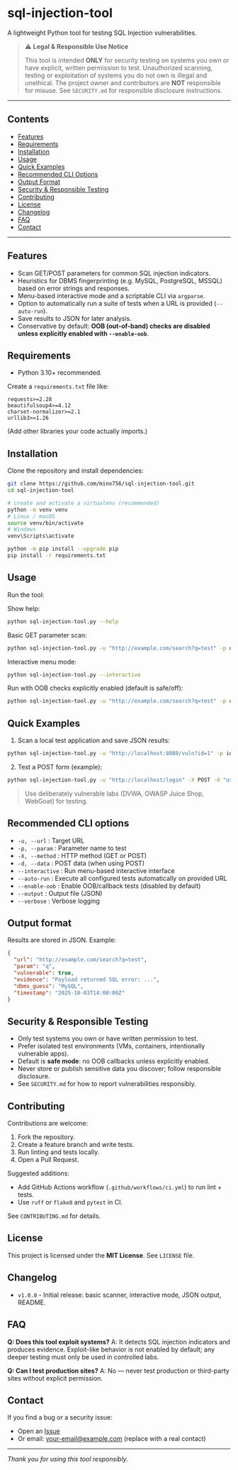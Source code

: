 # sql-injection-tool

A lightweight Python tool for testing SQL Injection vulnerabilities.

> ⚠️ **Legal & Responsible Use Notice**
>
> This tool is intended **ONLY** for security testing on systems you own or have explicit, written permission to test. Unauthorized scanning, testing or exploitation of systems you do not own is illegal and unethical. The project owner and contributors are **NOT** responsible for misuse. See `SECURITY.md` for responsible disclosure instructions.

---

## Contents

* [Features](#features)
* [Requirements](#requirements)
* [Installation](#installation)
* [Usage](#usage)
* [Quick Examples](#quick-examples)
* [Recommended CLI Options](#recommended-cli-options)
* [Output Format](#output-format)
* [Security & Responsible Testing](#security--responsible-testing)
* [Contributing](#contributing)
* [License](#license)
* [Changelog](#changelog)
* [FAQ](#faq)
* [Contact](#contact)

---

## Features

* Scan GET/POST parameters for common SQL injection indicators.
* Heuristics for DBMS fingerprinting (e.g. MySQL, PostgreSQL, MSSQL) based on error strings and responses.
* Menu-based interactive mode and a scriptable CLI via `argparse`.
* Option to automatically run a suite of tests when a URL is provided (`--auto-run`).
* Save results to JSON for later analysis.
* Conservative by default: **OOB (out-of-band) checks are disabled unless explicitly enabled with `--enable-oob`**.

## Requirements

* Python 3.10+ recommended.

Create a `requirements.txt` file like:

```
requests>=2.28
beautifulsoup4>=4.12
charset-normalizer>=2.1
urllib3>=1.26
```

(Add other libraries your code actually imports.)

## Installation

Clone the repository and install dependencies:

```bash
git clone https://github.com/mino756/sql-injection-tool.git
cd sql-injection-tool

# create and activate a virtualenv (recommended)
python -m venv venv
# Linux / macOS
source venv/bin/activate
# Windows
venv\Scripts\activate

python -m pip install --upgrade pip
pip install -r requirements.txt
```

## Usage

Run the tool:

Show help:

```bash
python sql-injection-tool.py --help
```

Basic GET parameter scan:

```bash
python sql-injection-tool.py -u "http://example.com/search?q=test" -p q --output results.json
```

Interactive menu mode:

```bash
python sql-injection-tool.py --interactive
```

Run with OOB checks explicitly enabled (default is safe/off):

```bash
python sql-injection-tool.py -u "http://example.com/search?q=test" -p q --enable-oob
```

## Quick Examples

1. Scan a local test application and save JSON results:

```bash
python sql-injection-tool.py -u "http://localhost:8080/vuln?id=1" -p id --output out.json
```

2. Test a POST form (example):

```bash
python sql-injection-tool.py -u "http://localhost/login" -X POST -d "username=admin&password=pass" -p username
```

> Use deliberately vulnerable labs (DVWA, OWASP Juice Shop, WebGoat) for testing.

## Recommended CLI options

* `-u, --url` : Target URL
* `-p, --param` : Parameter name to test
* `-X, --method` : HTTP method (GET or POST)
* `-d, --data` : POST data (when using POST)
* `--interactive` : Run menu-based interactive interface
* `--auto-run` : Execute all configured tests automatically on provided URL
* `--enable-oob` : Enable OOB/callback tests (disabled by default)
* `--output` : Output file (JSON)
* `--verbose` : Verbose logging

## Output format

Results are stored in JSON. Example:

```json
{
  "url": "http://example.com/search?q=test",
  "param": "q",
  "vulnerable": true,
  "evidence": "Payload returned SQL error: ...",
  "dbms_guess": "MySQL",
  "timestamp": "2025-10-03T14:00:00Z"
}
```

## Security & Responsible Testing

* Only test systems you own or have written permission to test.
* Prefer isolated test environments (VMs, containers, intentionally vulnerable apps).
* Default is **safe mode**: no OOB callbacks unless explicitly enabled.
* Never store or publish sensitive data you discover; follow responsible disclosure.
* See `SECURITY.md` for how to report vulnerabilities responsibly.

## Contributing

Contributions are welcome:

1. Fork the repository.
2. Create a feature branch and write tests.
3. Run linting and tests locally.
4. Open a Pull Request.

Suggested additions:

* Add GitHub Actions workflow (`.github/workflows/ci.yml`) to run lint + tests.
* Use `ruff` or `flake8` and `pytest` in CI.

See `CONTRIBUTING.md` for details.

## License

This project is licensed under the **MIT License**. See `LICENSE` file.

## Changelog

* `v1.0.0` - Initial release: basic scanner, interactive mode, JSON output, README.

## FAQ

**Q: Does this tool exploit systems?**
A: It detects SQL injection indicators and produces evidence. Exploit-like behavior is not enabled by default; any deeper testing must only be used in controlled labs.

**Q: Can I test production sites?**
A: No — never test production or third-party sites without explicit permission.

## Contact

If you find a bug or a security issue:

* Open an [Issue](https://github.com/mino756/sql-injection-tool/issues)
* Or email: [your-email@example.com](otfmino@gmail.com) (replace with a real contact)

---

*Thank you for using this tool responsibly.*

